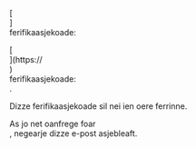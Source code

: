 [<br host>] <br action> ferifikaasjekoade: <br code>

[<br host>](https://<br host>) <br action> ferifikaasjekoade: <br code>.

Dizze ferifikaasjekoade sil nei ien oere ferrinne.

As jo ​​net oanfrege foar <br action>, negearje dizze e-post asjebleaft.